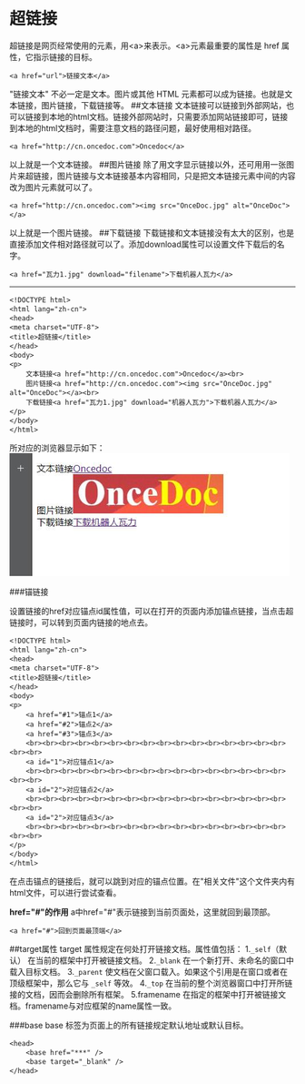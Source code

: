 超链接
===================

超链接是网页经常使用的元素，用&lt;a&gt;来表示。&lt;a&gt;元素最重要的属性是 href 属性，它指示链接的目标。

    <a href="url">链接文本</a>
"链接文本" 不必一定是文本。图片或其他 HTML 元素都可以成为链接。也就是文本链接，图片链接，下载链接等。
##文本链接
文本链接可以链接到外部网站，也可以链接到本地的html文档。链接外部网站时，只需要添加网站链接即可，链接到本地的html文档时，需要注意文档的路径问题，最好使用相对路径。
                           
    <a href="http://cn.oncedoc.com">Oncedoc</a>
以上就是一个文本链接。
##图片链接
除了用文字显示链接以外，还可用用一张图片来超链接，图片链接与文本链接基本内容相同，只是把文本链接元素中间的内容改为图片元素就可以了。

    <a href="http://cn.oncedoc.com"><img src="OnceDoc.jpg" alt="OnceDoc"></a>
以上就是一个图片链接。
##下载链接
下载链接和文本链接没有太大的区别，也是直接添加文件相对路径就可以了。添加download属性可以设置文件下载后的名字。

    <a href="瓦力1.jpg" download="filename">下载机器人瓦力</a>
<hr>
   
    <!DOCTYPE html>
    <html lang="zh-cn">
    <head>
	<meta charset="UTF-8">
	<title>超链接</title>
    </head>
    <body>
	<p>
		文本链接<a href="http://cn.oncedoc.com">Oncedoc</a><br>
        图片链接<a href="http://cn.oncedoc.com"><img src="OnceDoc.jpg" alt="OnceDoc"></a><br>
        下载链接<a href="瓦力1.jpg" download="机器人瓦力">下载机器人瓦力</a>
	</p>
    </body>
    </html>
所对应的浏览器显示如下：
![](./相关文件/html8.1.jpg)

###锚链接

设置链接的href对应锚点id属性值，可以在打开的页面内添加锚点链接，当点击超链接时，可以转到页面内链接的地点去。
     
    <!DOCTYPE html>
    <html lang="zh-cn">
    <head>
	<meta charset="UTF-8">
	<title>超链接</title>
    </head>
    <body>
	<p>
		<a href="#1">锚点1</a>
		<a href="#2">锚点2</a>
		<a href="#3">锚点3</a>
		<br><br><br><br><br><br><br><br><br><br><br><br><br><br><br><br><br><br>
		<a id="1">对应锚点1</a>
		<br><br><br><br><br><br><br><br><br><br><br><br><br><br><br><br><br><br>
		<a id="2">对应锚点2</a>
		<br><br><br><br><br><br><br><br><br><br><br><br><br><br><br><br><br><br>
		<a id="2">对应锚点3</a>
		<br><br><br><br><br><br><br><br><br><br><br><br><br><br><br><br><br><br>
	</p>
    </body>
    </html>
在点击锚点的链接后，就可以跳到对应的锚点位置。在"相关文件"这个文件夹内有html文件，可以进行尝试查看。

**href="#"的作用**
a中href="#"表示链接到当前页面处，这里就回到最顶部。

    <a href="#">回到页面最顶端</a>



##target属性
target 属性规定在何处打开链接文档。属性值包括：
1.`_self`（默认）
在当前的框架中打开被链接文档。
2.`_blank`
在一个新打开、未命名的窗口中载入目标文档。
3.`_parent`
使文档在父窗口载入。如果这个引用是在窗口或者在顶级框架中，那么它与 `_self` 等效。
4.`_top`
在当前的整个浏览器窗口中打开所链接的文档，因而会删除所有框架。
5.framename
在指定的框架中打开被链接文档。framename与对应框架的name属性一致。

###base
base 标签为页面上的所有链接规定默认地址或默认目标。

    <head>
        <base href="***" />
        <base target="_blank" />
    </head>